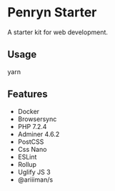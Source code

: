 # Penryn Starter

A starter kit for web development.

## Usage

yarn

## Features

- Docker
- Browsersync
- PHP 7.2.4
- Adminer 4.6.2
- PostCSS
- Css Nano
- ESLint
- Rollup
- Uglify JS 3
- @ariiiman/s

